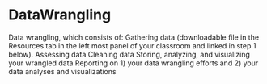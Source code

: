# DataWrangling
Data wrangling, which consists of: Gathering data (downloadable file in the Resources tab in the left most panel of your classroom and linked in step 1 below). Assessing data Cleaning data Storing, analyzing, and visualizing your wrangled data Reporting on 1) your data wrangling efforts and 2) your data analyses and visualizations
